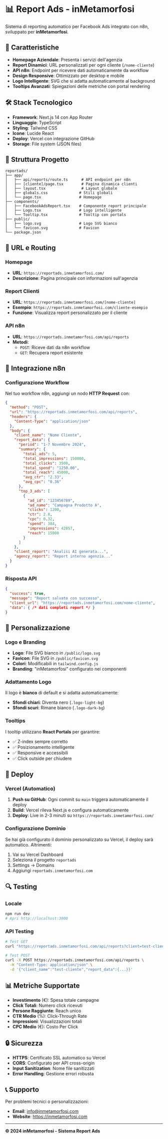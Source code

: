 # 📊 Report Ads - inMetamorfosi

Sistema di reporting automatico per Facebook Ads integrato con n8n, sviluppato per **inMetamorfosi**.

## 🚀 Caratteristiche

- **Homepage Aziendale**: Presenta i servizi dell'agenzia
- **Report Dinamici**: URL personalizzati per ogni cliente (`/nome-cliente`)
- **API n8n**: Endpoint per ricevere dati automaticamente da workflow
- **Design Responsive**: Ottimizzato per desktop e mobile
- **Logo Intelligente**: SVG che si adatta automaticamente al background
- **Tooltips Avanzati**: Spiegazioni delle metriche con portal rendering

## 🛠️ Stack Tecnologico

- **Framework**: Next.js 14 con App Router
- **Linguaggio**: TypeScript
- **Styling**: Tailwind CSS
- **Icone**: Lucide React
- **Deploy**: Vercel con integrazione GitHub
- **Storage**: File system (JSON files)

## 📁 Struttura Progetto

```
reportads/
├── app/
│   ├── api/reports/route.ts      # API endpoint per n8n
│   ├── [cliente]/page.tsx        # Pagina dinamica clienti
│   ├── layout.tsx                # Layout globale
│   ├── globals.css              # Stili globali
│   └── page.tsx                 # Homepage
├── components/
│   ├── FacebookAdsReport.tsx    # Componente report principale
│   ├── Logo.tsx                 # Logo intelligente
│   └── Tooltip.tsx              # Tooltip con portals
├── public/
│   ├── logo.svg                 # Logo SVG bianco
│   └── favicon.svg              # Favicon
└── package.json
```

## 🔗 URL e Routing

### Homepage
- **URL**: `https://reportads.inmetamorfosi.com/`
- **Descrizione**: Pagina principale con informazioni sull'agenzia

### Report Clienti  
- **URL**: `https://reportads.inmetamorfosi.com/[nome-cliente]`
- **Esempio**: `https://reportads.inmetamorfosi.com/cliente-esempio`
- **Funzione**: Visualizza report personalizzato per il cliente

### API n8n
- **URL**: `https://reportads.inmetamorfosi.com/api/reports`
- **Metodi**: 
  - `POST`: Riceve dati da n8n workflow
  - `GET`: Recupera report esistente

## 🔧 Integrazione n8n

### Configurazione Workflow

Nel tuo workflow n8n, aggiungi un nodo **HTTP Request** con:

```json
{
  "method": "POST",
  "url": "https://reportads.inmetamorfosi.com/api/reports",
  "headers": {
    "Content-Type": "application/json"
  },
  "body": {
    "client_name": "Nome Cliente",
    "report_data": {
      "period": "1-7 Novembre 2024",
      "summary": {
        "total_ads": 5,
        "total_impressions": 150000,
        "total_clicks": 3500,
        "total_spend": "1250.00",
        "total_reach": 45000,
        "avg_ctr": "2.33",
        "avg_cpc": "0.36"
      },
      "top_3_ads": [
        {
          "ad_id": "123456789",
          "ad_name": "Campagna Prodotto A",
          "clicks": 1200,
          "ctr": 2.8,
          "cpc": 0.32,
          "spend": 384,
          "impressions": 42857,
          "reach": 15000
        }
      ]
    },
    "client_report": "Analisi AI generata...",
    "agency_report": "Report interno agenzia..."
  }
}
```

### Risposta API

```json
{
  "success": true,
  "message": "Report salvato con successo",
  "client_url": "https://reportads.inmetamorfosi.com/nome-cliente",
  "data": { /* dati completi report */ }
}
```

## 🎨 Personalizzazione

### Logo e Branding

- **Logo**: File SVG bianco in `/public/logo.svg`
- **Favicon**: File SVG in `/public/favicon.svg`  
- **Colori**: Modificabili in `tailwind.config.js`
- **Branding**: "inMetamorfosi" configurato nei componenti

### Adattamento Logo

Il logo è **bianco** di default e si adatta automaticamente:
- **Sfondi chiari**: Diventa nero (`.logo-light-bg`)
- **Sfondi scuri**: Rimane bianco (`.logo-dark-bg`)

### Tooltips

I tooltip utilizzano **React Portals** per garantire:
- ✅ Z-index sempre corretto
- ✅ Posizionamento intelligente
- ✅ Responsive e accessibili
- ✅ Click outside per chiudere

## 🚀 Deploy

### Vercel (Automatico)

1. **Push su GitHub**: Ogni commit su `main` triggera automaticamente il deploy
2. **Build**: Vercel rileva Next.js e configura automaticamente
3. **Deploy**: Live in 2-3 minuti su `https://reportads.inmetamorfosi.com/`

### Configurazione Dominio

Se hai già configurato il dominio personalizzato su Vercel, il deploy sarà automatico. Altrimenti:

1. Vai su Vercel Dashboard
2. Seleziona il progetto `reportads`
3. Settings → Domains
4. Aggiungi `reportads.inmetamorfosi.com`

## 🔍 Testing

### Locale
```bash
npm run dev
# Apri http://localhost:3000
```

### API Testing
```bash
# Test GET
curl "https://reportads.inmetamorfosi.com/api/reports?client=test-cliente"

# Test POST  
curl -X POST https://reportads.inmetamorfosi.com/api/reports \
  -H "Content-Type: application/json" \
  -d '{"client_name":"test-cliente","report_data":{...}}'
```

## 📊 Metriche Supportate

- **Investimento** (€): Spesa totale campagne
- **Click Totali**: Numero click ricevuti
- **Persone Raggiunte**: Reach unico
- **CTR Medio** (%): Click-Through Rate
- **Impressioni**: Visualizzazioni totali
- **CPC Medio** (€): Costo Per Click

## 🔒 Sicurezza

- **HTTPS**: Certificato SSL automatico su Vercel
- **CORS**: Configurato per API cross-origin
- **Input Sanitization**: Nome file sanitizzati
- **Error Handling**: Gestione errori robusta

## 📞 Supporto

Per problemi tecnici o personalizzazioni:
- **Email**: info@inmetamorfosi.com
- **Website**: https://inmetamorfosi.com

---

**© 2024 inMetamorfosi - Sistema Report Ads** 